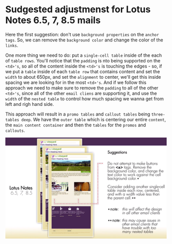 #  Sudgested adjustmenst for Lotus Notes 6.5, 7, 8.5 mails

Here the first suggestion: don't use `background properties` on the `anchor tags`. So, we can remove the `background color` and change the color of the `links`.

One more thing we need to do: put a `single-cell table` inside of the each of `table rows`. You'll notice that the `padding` is nto being supported on the `<td>'s`, so all of the content inside the `<td>'s` is touching the edges - so, if we put a `table` inside of each `table row` that contains content and set the `width` to about 650px, and set the `alignment` to center, we'll get this inside spacing we are looking for in the most `<td>'s`. 
And if we follow this approach we need to make sure to remove the `padding` to all of the other `<td>'s`, since all of the other `email cliens` are supporting it, and use the `width` of the `nested table` to control how much spacing we wanna get from left and righ hand side.

This approach will result in a `promo tables`  and `callout tables` being `three-tables deep`. We have the `outer table` which is centering our entire `content`, the `main content container` and then the `tables` for the `promos` and `callouts`. 

![lotus-notes](../lotus-notes.png)
